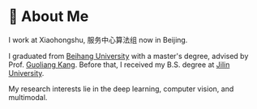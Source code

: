 # 👋 About Me

I work at Xiaohongshu, 服务中心算法组 now in Beijing.

I graduated from [Beihang University](https://www.buaa.edu.cn/) with a master's degree, advised by Prof. [Guoliang Kang](https://scholar.google.com/citations?user=P24HCsgAAAAJ). 
Before that, I received my B.S. degree at [Jilin University](https://jlu.edu.cn/).

My research interests lie in the deep learning, computer vision, and multimodal.
